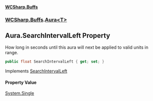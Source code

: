 #### [WCSharp.Buffs](index.md 'index')
### [WCSharp.Buffs](WCSharp.Buffs.md 'WCSharp.Buffs').[Aura&lt;T&gt;](WCSharp.Buffs.Aura_T_.md 'WCSharp.Buffs.Aura<T>')

## Aura<T>.SearchIntervalLeft Property

How long in seconds until this aura will next be applied to valid units in range.

```csharp
public float SearchIntervalLeft { get; set; }
```

Implements [SearchIntervalLeft](WCSharp.Buffs.IAura.SearchIntervalLeft.md 'WCSharp.Buffs.IAura.SearchIntervalLeft')

#### Property Value
[System.Single](https://docs.microsoft.com/en-us/dotnet/api/System.Single 'System.Single')